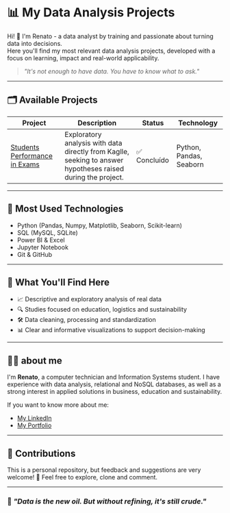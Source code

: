 # 📊 My Data Analysis Projects

Hi! 👋 I'm Renato - a data analyst by training and passionate about turning data into decisions.  
Here you'll find my most relevant data analysis projects, developed with a focus on learning, impact and real-world applicability.

> _"It's not enough to have data. You have to know what to ask."_  

---

## 🗂️ Available Projects

| Project | Description | Status | Technology |
|--------|-----------|--------|-------------|
| [Students Performance in Exams](./Students_Performance_in_Exams) | Exploratory analysis with data directly from Kaglle, seeking to answer hypotheses raised during the project. | ✅ Concluído | Python, Pandas, Seaborn |

---

## 🔧 Most Used Technologies

- Python (Pandas, Numpy, Matplotlib, Seaborn, Scikit-learn)
- SQL (MySQL, SQLite)
- Power BI & Excel
- Jupyter Notebook
- Git & GitHub

---

## 🎯 What You'll Find Here

- 📈 Descriptive and exploratory analysis of real data
- 🔍 Studies focused on education, logistics and sustainability
- 🛠️ Data cleaning, processing and standardization
- 📊 Clear and informative visualizations to support decision-making

---

## 🙋‍♂️ about me

I'm **Renato**, a computer technician and Information Systems student. I have experience with data analysis, relational and NoSQL databases, as well as a strong interest in applied solutions in business, education and sustainability.

If you want to know more about me:

- [My LinkedIn](https://www.linkedin.com/in/renato-gomes-souza/)
- [My Portfolio](https://gomesrenato8415.wixsite.com/renato-gomes-souza) 

---

## 🤝 Contributions

This is a personal repository, but feedback and suggestions are very welcome! 🚀 
Feel free to explore, clone and comment.

---

### 🧭 *"Data is the new oil. But without refining, it's still crude."*



